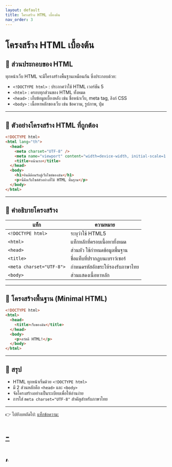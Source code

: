 ```yaml
---
layout: default
title: โครงสร้าง HTML เบื้องต้น
nav_order: 3
---
```


# โครงสร้าง HTML เบื้องต้น

## 🔹 ส่วนประกอบของ HTML

ทุกหน้าเว็บ HTML จะมีโครงสร้างพื้นฐานเหมือนกัน ซึ่งประกอบด้วย:

- `<!DOCTYPE html>` : ประกาศว่าใช้ HTML เวอร์ชัน 5
- `<html>` : ครอบทุกส่วนของ HTML ทั้งหมด
- `<head>` : เก็บข้อมูลเบื้องหลัง เช่น ชื่อหน้าเว็บ, meta tag, ลิงก์ CSS
- `<body>` : เนื้อหาหลักของเว็บ เช่น ข้อความ, รูปภาพ, ปุ่ม

---

## 🔸 ตัวอย่างโครงสร้าง HTML ที่ถูกต้อง

```html
<!DOCTYPE html>
<html lang="th">
  <head>
    <meta charset="UTF-8" />
    <meta name="viewport" content="width=device-width, initial-scale=1.0" />
    <title>หน้าแรก</title>
  </head>
  <body>
    <h1>ยินดีต้อนรับสู่เว็บไซต์ของฉัน</h1>
    <p>นี่คือเว็บไซต์ตัวอย่างที่ใช้ HTML พื้นฐาน</p>
  </body>
</html>
```

---

## 🔸 คำอธิบายโครงสร้าง

| แท็ก | ความหมาย |
|------|-----------|
| `<!DOCTYPE html>` | ระบุว่าใช้ HTML5 |
| `<html>` | แท็กหลักที่ครอบเนื้อหาทั้งหมด |
| `<head>` | ส่วนหัว ใช้กำหนดข้อมูลพื้นฐาน |
| `<title>` | ชื่อแท็บที่ปรากฏบนเบราว์เซอร์ |
| `<meta charset="UTF-8">` | กำหนดรหัสอักขระให้รองรับภาษาไทย |
| `<body>` | ส่วนแสดงเนื้อหาหลัก |

---

## 🔸 โครงสร้างพื้นฐาน (Minimal HTML)

```html
<!DOCTYPE html>
<html>
  <head>
    <title>เว็บของฉัน</title>
  </head>
  <body>
    <p>สวัสดี HTML!</p>
  </body>
</html>
```

---

## 🧠 สรุป

- HTML ทุกหน้าเริ่มด้วย `<!DOCTYPE html>`
- มี 2 ส่วนหลักคือ `<head>` และ `<body>`
- จัดโครงสร้างอย่างเป็นระเบียบเพื่อให้อ่านง่าย
- การใส่ `meta charset="UTF-8"` สำคัญสำหรับภาษาไทย

---

👉 ไปยังบทถัดไป: [แท็กข้อความ: <h1> - <p>, <br>](html-03-tags-text.md)
